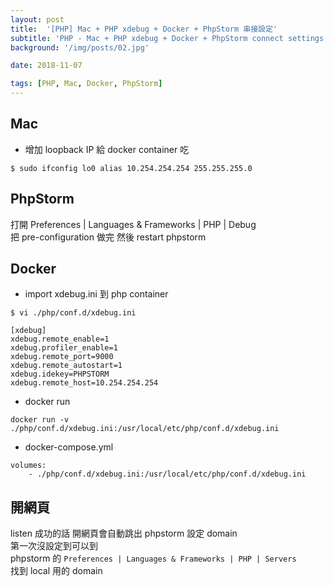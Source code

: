 ```yaml
---
layout: post
title:  '[PHP] Mac + PHP xdebug + Docker + PhpStorm 串接設定'
subtitle: 'PHP - Mac + PHP xdebug + Docker + PhpStorm connect settings'
background: '/img/posts/02.jpg'

date: 2018-11-07

tags: [PHP, Mac, Docker, PhpStorm]
---
```

 
## Mac 
- 增加 loopback IP 給 docker container 吃
```
$ sudo ifconfig lo0 alias 10.254.254.254 255.255.255.0
```

## PhpStorm
打開 Preferences | Languages & Frameworks | PHP | Debug  
把 pre-configuration 做完 然後 restart phpstorm 

## Docker 
-  import xdebug.ini 到 php container
```
$ vi ./php/conf.d/xdebug.ini
```
```
[xdebug]
xdebug.remote_enable=1
xdebug.profiler_enable=1
xdebug.remote_port=9000
xdebug.remote_autostart=1
xdebug.idekey=PHPSTORM
xdebug.remote_host=10.254.254.254
```

- docker run
```
docker run -v ./php/conf.d/xdebug.ini:/usr/local/etc/php/conf.d/xdebug.ini
```
- docker-compose.yml
```
volumes:
    - ./php/conf.d/xdebug.ini:/usr/local/etc/php/conf.d/xdebug.ini
```

## 開網頁
listen 成功的話 開網頁會自動跳出 phpstorm 設定 domain  
第一次沒設定到可以到  
phpstorm 的 `Preferences | Languages & Frameworks | PHP | Servers`  
找到 local 用的 domain


